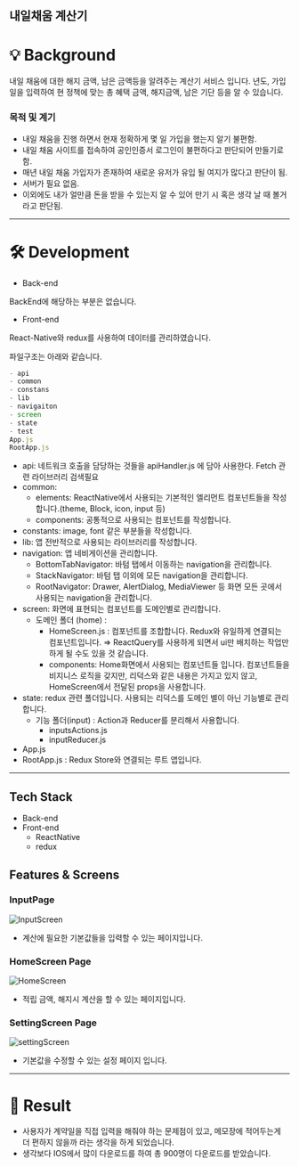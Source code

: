 ## **내일채움 계산기**

# **💡 Background**

내일 채움에 대한 해지 금액, 남은 금액등을 알려주는 계산기 서비스 입니다. 년도, 가입일을 입력하여 현 정책에 맞는 총 혜택 금액, 해지금액, 남은 기단 등을 알 수 있습니다.

### 목적 및 계기

- 내일 채움을 진행 하면서 현재 정확하게 몇 일 가입을 했는지 알기 불편함.
- 내일 채움 사이트를 접속하여 공인인증서 로그인이 불편하다고 판단되어 만들기로 함.
- 매년 내일 채움 가입자가 존재하여 새로운 유저가 유입 될 여지가 많다고 판단이 됨.
- 서버가 필요 없음.
- 이외에도 내가 얼만큼 돈을 받을 수 있는지 알 수 있어 만기 시 혹은 생각 날 때 볼거라고 판단됨.

---

# **🛠 Development**

- Back-end

BackEnd에 해당하는 부분은 없습니다.

- Front-end

React-Native와 redux를 사용하여 데이터를 관리하였습니다.

파일구조는 아래와 같습니다.

```jsx
- api
- common
- constans 
- lib
- navigaiton
- screen
- state
- test
App.js
RootApp.js
```

- api: 네트워크 호출을 담당하는 것들을 apiHandler.js 에 담아 사용한다. Fetch 관련 라이브러리 검색필요
- common:
    - elements: ReactNative에서 사용되는 기본적인 엘리먼트 컴포넌트들을 작성합니다.(theme, Block, icon, input 등)
    - components: 공통적으로 사용되는 컴포넌트를 작성합니다.
- constants: image, font 같은 부분들을 작성합니다.
- lib: 앱 전반적으로 사용되는 라이브러리를 작성합니다.
- navigation: 앱 네비게이션을 관리합니다.
    - BottomTabNavigator: 바텀 탭에서 이동하는 navigation을 관리합니다.
    - StackNavigator: 바텀 탭 이외에 모든 navigation을 관리합니다.
    - RootNavigator: Drawer, AlertDialog, MediaViewer 등 화면 모든 곳에서 사용되는 navigation을 관리합니다.
- screen: 화면에 표현되는 컴포넌트를 도메인별로  관리합니다.
    - 도메인 폴더 (home) :
        - HomeScreen.js : 컴포넌트를 조합합니다. Redux와 유일하게 연결되는 컴포넌트입니다. ⇒ ReactQuery를 사용하게 되면서 ui만 배치하는 작업만 하게 될 수도 있을 것 같습니다.
        - components: Home화면에서 사용되는 컴포넌트들 입니다. 컴포넌트들을 비지니스 로직을 갖지만, 리덕스와 같은 내용은 가지고 있지 않고, HomeScreen에서 전달된 props을 사용합니다.
- state: redux 관련 폴더입니다. 사용되는 리덕스를 도메인 별이 아닌 기능별로 관리합니다.
    - 기능 폴더(input) : Action과 Reducer를 분리해서 사용합니다.
        - inputsActions.js
        - inputReducer.js
- App.js
- RootApp.js : Redux Store와 연결되는 루트 앱입니다.

---

## **Tech Stack**

- Back-end
- Front-end
    - ReactNative
    - redux

## **Features & Screens**

### InputPage

![InputScreen](https://user-images.githubusercontent.com/45157159/145537339-7382ec85-c02d-446e-b38c-266799f4c9d4.png)

- 계산에 필요한 기본값들을 입력할 수 있는 페이지입니다.

### HomeScreen **Page**

![HomeScreen](https://user-images.githubusercontent.com/45157159/145537305-733537f5-bae9-4c68-b298-2dd24d805059.png)

- 적립 금액, 해지시 계산을 할 수 있는 페이지입니다.

### SettingScreen **Page**

![settingScreen](https://user-images.githubusercontent.com/45157159/145537586-b599c7e6-2559-4581-b14e-a9eb85ed8e06.png)

- 기본값을 수정할 수 있는 설정 페이지 입니다.

---

# **🛫 Result**

- 사용자가 계약일을 직접 입력을 해줘야 하는 문제점이 있고, 메모장에 적어두는게 더 편하지 않을까 라는 생각을 하게 되었습니다.
- 생각보다 IOS에서 많이 다운로드를 하여 총 900명이 다운로드를 받았습니다.

